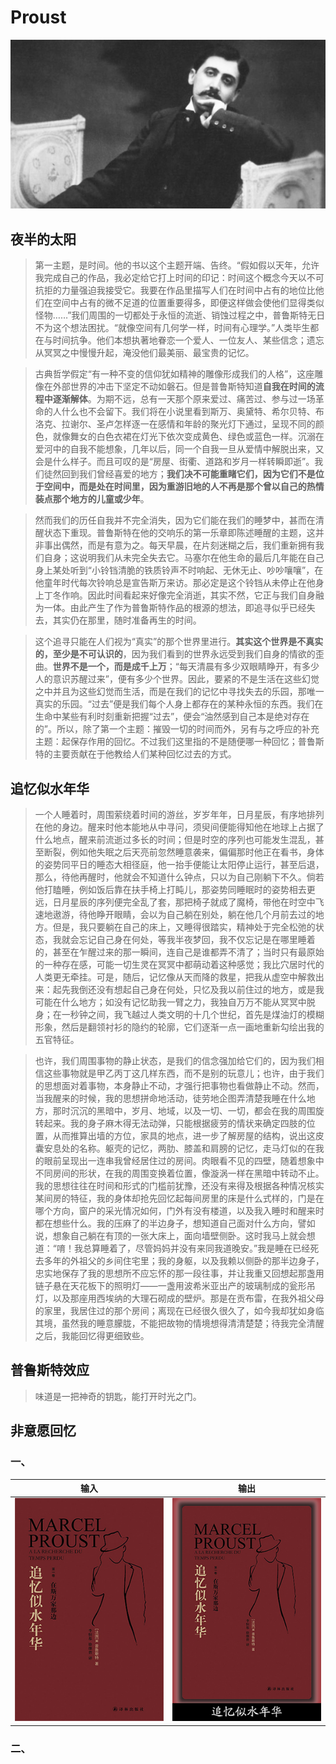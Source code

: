 # Proust
![Proust](readMe/Proust.png)

## 夜半的太阳
> 第一主题，是时间。他的书以这个主题开端、告终。“假如假以天年，允许我完成自己的作品，我必定给它打上时间的印记：时间这个概念今天以不可抗拒的力量强迫我接受它。我要在作品里描写人们在时间中占有的地位比他们在空间中占有的微不足道的位置重要得多，即便这样做会使他们显得类似怪物……”我们周围的一切都处于永恒的流逝、销蚀过程之中，普鲁斯特无日不为这个想法困扰。“就像空间有几何学一样，时间有心理学。”人类毕生都在与时间抗争。他们本想执著地眷恋一个爱人、一位友人、某些信念；遗忘从冥冥之中慢慢升起，淹没他们最美丽、最宝贵的记忆。

> 古典哲学假定“有一种不变的信仰犹如精神的雕像形成我们的人格”，这座雕像在外部世界的冲击下坚定不动如磐石。但是普鲁斯特知道**自我在时间的流程中逐渐解体**。为期不远，总有一天那个原来爱过、痛苦过、参与过一场革命的人什么也不会留下。我们将在小说里看到斯万、奥黛特、希尔贝特、布洛克、拉谢尔、圣卢怎样逐一在感情和年龄的聚光灯下通过，呈现不同的颜色，就像舞女的白色衣裙在灯光下依次变成黄色、绿色或蓝色一样。沉溺在爱河中的自我不能想象，几年以后，同一个自我一旦从爱情中解脱出来，又会是什么样子。而且可叹的是“房屋、街衢、道路和岁月一样转瞬即逝”。我们徒然回到我们曾经喜爱的地方；**我们决不可能重睹它们，因为它们不是位于空间中，而是处在时间里，因为重游旧地的人不再是那个曾以自己的热情装点那个地方的儿童或少年**。

> 然而我们的历任自我并不完全消失，因为它们能在我们的睡梦中，甚而在清醒状态下重现。普鲁斯特在他的交响乐的第一乐章即陈述睡醒的主题，这并非事出偶然，而是有意为之。每天早晨，在片刻迷糊之后，我们重新拥有我们自身；这说明我们从未完全失去它。马塞尔在他生命的最后几年能在自己身上某处听到“小铃铛清脆的铁质铃声不时响起、无休无止、吵吵嚷嚷”，在他童年时代每次铃响总是宣告斯万来访。那必定是这个铃铛从未停止在他身上丁冬作响。因此时间看起来好像完全消逝，其实不然，它正与我们自身融为一体。由此产生了作为普鲁斯特作品的根源的想法，即追寻似乎已经失去，其实仍在那里，随时准备再生的时间。

> 这个追寻只能在人们视为“真实”的那个世界里进行。**其实这个世界是不真实的，至少是不可认识的**，因为我们看到的世界永远受到我们自身的情欲的歪曲。**世界不是一个，而是成千上万**；“每天清晨有多少双眼睛睁开，有多少人的意识苏醒过来”，便有多少个世界。因此，要紧的不是生活在这些幻觉之中并且为这些幻觉而生活，而是在我们的记忆中寻找失去的乐园，那唯一真实的乐园。“过去”便是我们每个人身上都存在的某种永恒的东西。我们在生命中某些有利时刻重新把握“过去”，便会“油然感到自己本是绝对存在的”。所以，除了第一个主题：摧毁一切的时间而外，另有与之呼应的补充主题：起保存作用的回忆。不过我们这里指的不是随便哪一种回忆；普鲁斯特的主要贡献在于他教给人们某种回忆过去的方式。

## 追忆似水年华
> 一个人睡着时，周围萦绕着时间的游丝，岁岁年年，日月星辰，有序地排列在他的身边。醒来时他本能地从中寻问，须臾间便能得知他在地球上占据了什么地点，醒来前流逝过多长的时间；但是时空的序列也可能发生混乱，甚至断裂，例如他失眠之后天亮前忽然睡意袭来，偏偏那时他正在看书，身体的姿势同平日的睡态大相径庭，他一抬手便能让太阳停止运行，甚至后退，那么，待他再醒时，他就会不知道什么钟点，只以为自己刚躺下不久。倘若他打瞌睡，例如饭后靠在扶手椅上打盹儿，那姿势同睡眠时的姿势相去更远，日月星辰的序列便完全乱了套，那把椅子就成了魔椅，带他在时空中飞速地遨游，待他睁开眼睛，会以为自己躺在别处，躺在他几个月前去过的地方。但是，我只要躺在自己的床上，又睡得很踏实，精神处于完全松弛的状态，我就会忘记自己身在何处，等我半夜梦回，我不仅忘记是在哪里睡着的，甚至在乍醒过来的那一瞬间，连自己是谁都弄不清了；当时只有最原始的一种存在感，可能一切生灵在冥冥中都萌动着这种感觉；我比穴居时代的人类更无牵挂。可是，随后，记忆像从天而降的救星，把我从虚空中解救出来：起先我倒还没有想起自己身在何处，只忆及我以前住过的地方，或是我可能在什么地方；如没有记忆助我一臂之力，我独自万万不能从冥冥中脱身；在一秒钟之间，我飞越过人类文明的十几个世纪，首先是煤油灯的模糊形象，然后是翻领衬衫的隐约的轮廓，它们逐渐一点一画地重新勾绘出我的五官特征。

> 也许，我们周围事物的静止状态，是我们的信念强加给它们的，因为我们相信这些事物就是甲乙丙丁这几样东西，而不是别的玩意儿；也许，由于我们的思想面对着事物，本身静止不动，才强行把事物也看做静止不动。然而，当我醒来的时候，我的思想拼命地活动，徒劳地企图弄清楚我睡在什么地方，那时沉沉的黑暗中，岁月、地域，以及一切、一切，都会在我的周围旋转起来。我的身子麻木得无法动弹，只能根据疲劳的情状来确定四肢的位置，从而推算出墙的方位，家具的地点，进一步了解房屋的结构，说出这皮囊安息处的名称。躯壳的记忆，两肋、膝盖和肩膀的记忆，走马灯似的在我的眼前呈现出一连串我曾经居住过的房间。肉眼看不见的四壁，随着想象中不同房间的形状，在我的周围变换着位置，像漩涡一样在黑暗中转动不止。我的思想往往在时间和形式的门槛前犹豫，还没有来得及根据各种情况核实某间房的特征，我的身体却抢先回忆起每间房里的床是什么式样的，门是在哪个方向，窗户的采光情况如何，门外有没有楼道，以及我入睡时和醒来时都在想些什么。我的压麻了的半边身子，想知道自己面对什么方向，譬如说，想象自己躺在有顶的一张大床上，面向墙壁侧卧。这时我马上就会想道：“唷！我总算睡着了，尽管妈妈并没有来同我道晚安。”我是睡在已经死去多年的外祖父的乡间住宅里；我的身躯，以及我赖以侧卧的那半边身子，忠实地保存了我的思想所不应忘怀的那一段往事，并让我重又回想起那盏用链子悬在天花板下的照明灯——一盏用波希米亚出产的玻璃制成的瓮形吊灯，以及那座用西埃纳的大理石砌成的壁炉。那是在贡布雷，在我外祖父母的家里，我居住过的那个房间；离现在已经很久很久了，如今我却犹如身临其境，虽然我的睡意朦胧，不能把故物的情境想得清清楚楚；待我完全清醒之后，我能回忆得更细致些。

## 普鲁斯特效应
> 味道是一把神奇的钥匙，能打开时光之门。

## 非意愿回忆
### 一、
| 输入 | 输出 |
|:-:|:-:|
| ![IN](readMe/L_01/追忆似水年华.png) | ![OUT](readMe/L_01/P01_追忆似水年华.png) |

### 二、
